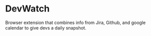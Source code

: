 # DevWatch
Browser extension that combines info from Jira, Github, and google calendar to give devs a daily snapshot.
